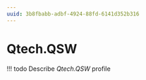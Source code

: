 ```yaml
---
uuid: 3b8fbabb-adbf-4924-88fd-6141d352b316
---
```



# Qtech.QSW


<!-- prettier-ignore -->
!!! todo
    Describe *Qtech.QSW* profile


